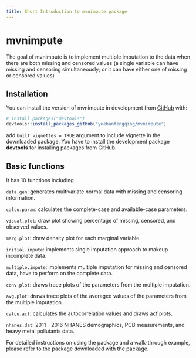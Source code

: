```yaml
---
title: Short Introduction to mvnimpute package
---
```

# mvnimpute

<!-- badges: start -->
<!-- badges: end -->

The goal of mvnimpute is to implement multiple imputation to the data when there are both missing and censored values (a single variable can have missing and censoring simultaneously; or it can have either one of missing or censored values)

## Installation

You can install the version of mvnimpute in development from [GitHub](https://github.com) with:

``` r
# install.packages("devtools")
devtools::install_packages_github("yuebanfengqing/mvnimpute")
```

add `built_vignettes = TRUE` argument to include vignette in the downloaded package. You have to install the development package **devtools** for installing packages from GitHub.

## Basic functions

It has 10 functions including 

`data.gen`: generates multivariate normal data with missing and censoring information.

`calcu.param`: calculates the complete-case and available-case parameters.

`visual.plot`: draw plot showing percentage of missing, censored, and observed values.

`marg.plot`: draw density plot for each marginal variable.

`initial.impute`: implements single imputation approach to makeup incomplete data.

`multiple.impute`: implements multiple imputation for missing and censored data, have to perform on the complete data.

`conv.plot`: draws trace plots of the parameters from the multiple imputation.

`avg.plot`: draws trace plots of the averaged values of the parameters from the multiple imputation.

`calcu.acf`: calculates the autocorrelation values and draws acf plots.

`nhanes.dat`: 2011 - 2016 NHANES demographics, PCB measurements, and heavy metal pollutants data.

For detailed instructions on using the package and a walk-through example, please refer to the package downloaded with the package.



